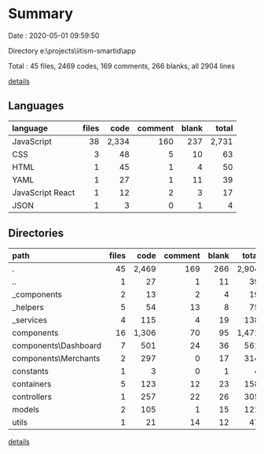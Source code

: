 # Summary

Date : 2020-05-01 09:59:50

Directory e:\projects\iitism-smartid\app

Total : 45 files,  2469 codes, 169 comments, 266 blanks, all 2904 lines

[details](details.md)

## Languages
| language | files | code | comment | blank | total |
| :--- | ---: | ---: | ---: | ---: | ---: |
| JavaScript | 38 | 2,334 | 160 | 237 | 2,731 |
| CSS | 3 | 48 | 5 | 10 | 63 |
| HTML | 1 | 45 | 1 | 4 | 50 |
| YAML | 1 | 27 | 1 | 11 | 39 |
| JavaScript React | 1 | 12 | 2 | 3 | 17 |
| JSON | 1 | 3 | 0 | 1 | 4 |

## Directories
| path | files | code | comment | blank | total |
| :--- | ---: | ---: | ---: | ---: | ---: |
| . | 45 | 2,469 | 169 | 266 | 2,904 |
| .. | 1 | 27 | 1 | 11 | 39 |
| _components | 2 | 13 | 2 | 4 | 19 |
| _helpers | 5 | 54 | 13 | 8 | 75 |
| _services | 4 | 115 | 4 | 19 | 138 |
| components | 16 | 1,306 | 70 | 95 | 1,471 |
| components\Dashboard | 7 | 501 | 24 | 36 | 561 |
| components\Merchants | 2 | 297 | 0 | 17 | 314 |
| constants | 1 | 3 | 0 | 1 | 4 |
| containers | 5 | 123 | 12 | 23 | 158 |
| controllers | 1 | 257 | 22 | 26 | 305 |
| models | 2 | 105 | 1 | 15 | 121 |
| utils | 1 | 21 | 14 | 12 | 47 |

[details](details.md)